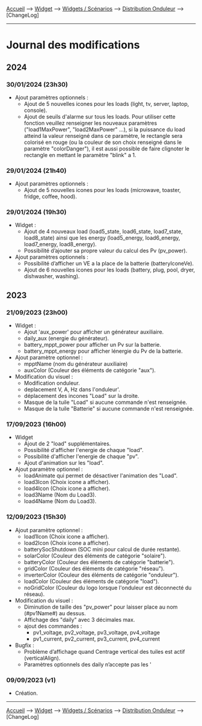 <a href="{{site.url}}/documentation">Accueil</a> --> <a href="{{site.url}}/documentation/{{site.widget}}">Widget</a> --> <a href="{{site.url}}/documentation/{{site.widget}}/fr_FR/widget_scenario">Widgets / Scénarios</a> --> <a href="{{site.url}}/documentation/{{site.widget}}/fr_FR/widget_scenario/distribution_onduleur">Distribution Onduleur</a> --> [ChangeLog]

--------------------

# Journal des modifications

## 2024

### 30/01/2024 (23h30)
- Ajout paramètres optionnels :
  - Ajout de 5 nouvelles icones pour les loads (light, tv, server, laptop, console).
  - Ajout de seuils d'alarme sur tous les loads. Pour utiliser cette fonction veuillez renseigner les nouveaux paramètres ("load1MaxPower", "load2MaxPower" ...), si la puissance du load atteind la valeur renseigné dans ce paramètre, le rectangle sera colorisé en rouge (ou la couleur de son choix renseigné dans le paramètre "colorDanger"), il est aussi possible de faire clignoter le rectangle en mettant le paramètre "blink" a 1.

### 29/01/2024 (21h40)
- Ajout paramètres optionnels :
  - Ajout de 5 nouvelles icones pour les loads (microwave, toaster, fridge, coffee, hood).

### 29/01/2024 (19h30)
- Widget :
  - Ajout de 4 nouveaux load (load5_state, load6_state, load7_state, load8_state) ainsi que les energy (load5_energy, load6_energy, load7_energy, load8_energy).
  - Possibilité d’ajouter sa propre valeur du calcul des Pv (pv_power).
- Ajout paramètres optionnels :
  - Possibilité d’afficher un VE a la place de la batterie (batteryIconeVe).
  - Ajout de 6 nouvelles icones pour les loads (battery, plug, pool, dryer, dishwasher, washing).

## 2023

### 21/09/2023 (23h00)
- Widget :
  - Ajout 'aux_power' pour afficher un générateur auxiliaire.
  - daily_aux (energie du générateur).
  - battery_mppt_power pour afficher un Pv sur la batterie.
  - battery_mppt_energy pour afficher lénergie du Pv de la batterie.
- Ajout paramètre optionnel :
  - mpptName (nom du générateur auxiliaire)
  - auxColor (Couleur des éléments de catégorie "aux").
- Modification du visuel :
  - Modification onduleur.
  - deplacement V, A, Hz dans l'onduleur'.
  - déplacement des incones "Load" sur la droite.
  - Masque de la tuile "Load" si aucune commande n'est renseignée.
  - Masque de la tuile "Batterie" si aucune commande n'est renseignée.

### 17/09/2023 (16h00)
- Widget
  - Ajout de 2 "load" supplémentaires.
  - Possibilité d'afficher l'energie de chaque "load".
  - Possibilité d'afficher l'energie de chaque "pv".
  - Ajout d'animation sur les "load".
- Ajout paramètre optionnel :
  - loadAnimate qui permet de désactiver l'animation des "Load".
  - load3Icon (Choix icone a afficher).
  - load4Icon (Choix icone a afficher).
  - load3Name (Nom du Load3).
  - load4Name (Nom du Load3).

### 12/09/2023 (15h30)
- Ajout paramètre optionnel :
  - load1Icon (Choix icone a afficher).
  - load2Icon (Choix icone a afficher).
  - batterySocShutdown (SOC mini pour calcul de durée restante).
  - solarColor (Couleur des éléments de catégorie "solaire").
  - batteryColor (Couleur des éléments de catégorie "batterie").
  - gridColor (Couleur des éléments de catégorie "réseau").
  - inverterColor (Couleur des éléments de catégorie "onduleur").
  - loadColor (Couleur des éléments de catégorie "load").
  - noGridColor (Couleur du logo lorsque l'onduleur est déconnecté du réseau).
- Modification du visuel :
  - Diminution de taille des "pv_power" pour laisser place au nom (#pv1Name#) au dessus.
  - Affichage des "daily" avec 3 décimales max.
  - ajout des commandes :
    - pv1_voltage, pv2_voltage, pv3_voltage, pv4_voltage
    - pv1_current, pv2_current, pv3_current, pv4_current
- Bugfix :
  - Problème d’affichage quand Centrage vertical des tuiles est actif (verticalAlign).
  - Paramètres optionnels des daily n’accepte pas les '

### 09/09/2023 (v1)
  - Création.










-------------------------------

<a href="{{site.url}}/documentation">Accueil</a> --> <a href="{{site.url}}/documentation/{{site.widget}}">Widget</a> --> <a href="{{site.url}}/documentation/{{site.widget}}/fr_FR/widget_scenario">Widgets / Scénarios</a> --> <a href="{{site.url}}/documentation/{{site.widget}}/fr_FR/widget_scenario/distribution_onduleur">Distribution Onduleur</a> --> [ChangeLog]